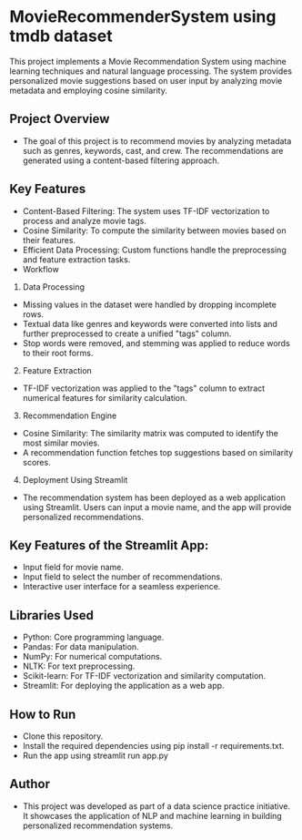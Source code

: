 # MovieRecommenderSystem using tmdb dataset
This project implements a Movie Recommendation System using machine learning techniques and natural language processing. The system provides personalized movie suggestions based on user input by analyzing movie metadata and employing cosine similarity.

## Project Overview
- The goal of this project is to recommend movies by analyzing metadata such as genres, keywords, cast, and crew. The recommendations are generated using a content-based filtering approach.

## Key Features
 - Content-Based Filtering: The system uses TF-IDF vectorization to process and analyze movie tags.
 - Cosine Similarity: To compute the similarity between movies based on their features.
 - Efficient Data Processing: Custom functions handle the preprocessing and feature extraction tasks.
 - Workflow
1. Data Processing
- Missing values in the dataset were handled by dropping incomplete rows.
- Textual data like genres and keywords were converted into lists and further preprocessed to create a unified "tags" column.
- Stop words were removed, and stemming was applied to reduce words to their root forms.

2. Feature Extraction
- TF-IDF vectorization was applied to the "tags" column to extract numerical features for similarity calculation.

3. Recommendation Engine
- Cosine Similarity: The similarity matrix was computed to identify the most similar movies.
- A recommendation function fetches top suggestions based on similarity scores.

4. Deployment Using Streamlit
- The recommendation system has been deployed as a web application using Streamlit. Users can input a movie name, and the app will provide personalized recommendations.

## Key Features of the Streamlit App:
- Input field for movie name.
- Input field to select the number of recommendations.
- Interactive user interface for a seamless experience.

## Libraries Used
-  Python: Core programming language.
-  Pandas: For data manipulation.
- NumPy: For numerical computations.
- NLTK: For text preprocessing.
-  Scikit-learn: For TF-IDF vectorization and similarity computation.
-  Streamlit: For deploying the application as a web app.
## How to Run
-  Clone this repository.
-  Install the required dependencies using pip install -r requirements.txt.
-  Run the app using streamlit run app.py

## Author
-  This project was developed as part of a data science practice initiative. It showcases the application of NLP and machine learning in building personalized recommendation systems.
